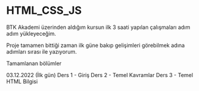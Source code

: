 # HTML_CSS_JS

BTK Akademi üzerinden aldığım kursun ilk 3 saati yapılan çalışmaları adım adım yükleyeceğim.

Proje tamamen bittiği zaman ilk güne bakıp gelişimleri görebilmek adına adımları sırası ile yazıyorum.


Tamamlanan bölümler

03.12.2022 (İlk gün)
Ders 1 - Giriş
Ders 2 - Temel Kavramlar
Ders 3 - Temel HTML Bilgisi
